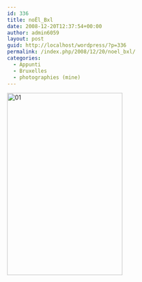 ```yaml
---
id: 336
title: noËl_Bxl
date: 2008-12-20T12:37:54+00:00
author: admin6059
layout: post
guid: http://localhost/wordpress/?p=336
permalink: /index.php/2008/12/20/noel_bxl/
categories:
  - Appunti
  - Bruxelles
  - photographies (mine)
---
```

[<img class="aligncenter wp-image-335 size-full" title="01" src="http://blog.martasmaldone.eu/wp-content/uploads/2009/06/01.jpg" alt="01" width="270" height="425" srcset="http://blog.martasmaldone.eu/wp-content/uploads/2009/06/01.jpg 270w, http://blog.martasmaldone.eu/wp-content/uploads/2009/06/01-191x300.jpg 191w" sizes="(max-width: 270px) 100vw, 270px" />](http://blog.martasmaldone.eu/wp-content/uploads/2009/06/01.jpg)